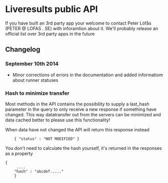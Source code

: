 # Liveresults public API
If you have built an 3rd party app your welcome to contact Peter Löfås (PETER @ LOFAS . SE) with inforamtion about it. We'll probably release an official list over 3rd party apps in the future

## Changelog
### September 10th 2014 
* Minor corrections of errors in the documentation and added informatiom about runner statuses

### Hash to minimize transfer
Most methods in the API contains the possibility to supply a last_hash parameter in the query to only receive a new response if something have changed. This way datatransfer out from the servers can be minimized and data cached better to please use this functionality!

When data have not changed the API will return this response instead
```
    { "status" : "NOT MODIFIED" } 
```
You don't need to calculate the hash yourself, it's returned in the responses as a property 
```
{ 
     ....
    "hash" : "abcdef....." 
    }
```
